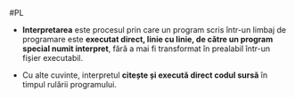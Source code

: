 #PL 
- **Interpretarea** este procesul prin care un program scris într-un limbaj de programare este **executat direct, linie cu linie, de către un program special numit interpret**, fără a mai fi transformat în prealabil într-un fișier executabil.

- Cu alte cuvinte, interpretul **citește și execută direct codul sursă** în timpul rulării programului.